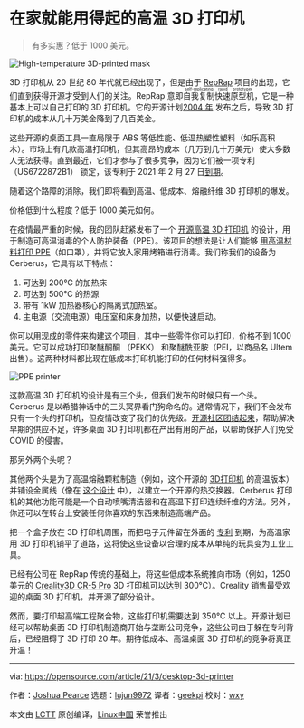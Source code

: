 [#]: subject: (Affordable high-temperature 3D printers at home)
[#]: via: (https://opensource.com/article/21/3/desktop-3d-printer)
[#]: author: (Joshua Pearce https://opensource.com/users/jmpearce)
[#]: collector: (lujun9972)
[#]: translator: (geekpi)
[#]: reviewer: (wxy)
[#]: publisher: (wxy)
[#]: url: (https://linux.cn/article-13255-1.html)

在家就能用得起的高温 3D 打印机
======

> 有多实惠？低于 1000 美元。

![High-temperature 3D-printed mask][1]

3D 打印机从 20 世纪 80 年代就已经出现了，但是由于 [RepRap][2] 项目的出现，它们直到获得开源才受到人们的关注。RepRap 意即<ruby>自我复制快速原型机<rt>self-replicating rapid prototyper</rt></ruby>，它是一种基本上可以自己打印的 3D 打印机。它的开源计划[2004 年][3] 发布之后，导致 3D 打印机的成本从几十万美金降到了几百美金。

这些开源的桌面工具一直局限于 ABS 等低性能、低温热塑性塑料（如乐高积木）。市场上有几款高温打印机，但其高昂的成本（几万到几十万美元）使大多数人无法获得。直到最近，它们才参与了很多竞争，因为它们被一项专利 （US6722872B1） 锁定，该专利于 2021 年 2 月 27 日[到期][4]。

随着这个路障的消除，我们即将看到高温、低成本、熔融纤维 3D 打印机的爆发。

价格低到什么程度？低于 1000 美元如何。

在疫情最严重的时候，我的团队赶紧发布了一个 [开源高温 3D 打印机][5] 的设计，用于制造可高温消毒的个人防护装备（PPE）。该项目的想法是让人们能够 [用高温材料打印 PPE][6]（如口罩），并将它放入家用烤箱进行消毒。我们称我们的设备为 Cerberus，它具有以下特点：

  1. 可达到 200℃ 的加热床
  2. 可达到 500℃ 的热源
  3. 带有 1kW 加热器核心的隔离式加热室。
  4. 主电源（交流电源）电压室和床身加热，以便快速启动。

你可以用现成的零件来构建这个项目，其中一些零件你可以打印，价格不到 1000 美元。它可以成功打印聚醚酮酮 （PEKK） 和聚醚酰亚胺（PEI，以商品名 Ultem 出售）。这两种材料都比现在低成本打印机能打印的任何材料强得多。

![PPE printer][7]

这款高温 3D 打印机的设计是有三个头，但我们发布的时候只有一个头。Cerberus 是以希腊神话中的三头冥界看门狗命名的。通常情况下，我们不会发布只有一个头的打印机，但疫情改变了我们的优先级。[开源社区团结起来][9]，帮助解决早期的供应不足，许多桌面 3D 打印机都在产出有用的产品，以帮助保护人们免受 COVID 的侵害。

那另外两个头呢？

其他两个头是为了高温熔融颗粒制造（例如，这个开源的 [3D打印机][10] 的高温版本）并铺设金属线（像在 [这个设计][11] 中），以建立一个开源的热交换器。Cerberus 打印机的其他功能可能是一个自动喷嘴清洁器和在高温下打印连续纤维的方法。另外，你还可以在转台上安装任何你喜欢的东西来制造高端产品。

把一个盒子放在 3D 打印机周围，而把电子元件留在外面的 [专利][12] 到期，为高温家用 3D 打印机铺平了道路，这将使这些设备以合理的成本从单纯的玩具变为工业工具。

已经有公司在 RepRap 传统的基础上，将这些低成本系统推向市场（例如，1250 美元的 [Creality3D CR-5 Pro][13] 3D 打印机可以达到 300℃）。Creality 销售最受欢迎的桌面 3D 打印机，并开源了部分设计。

然而，要打印超高端工程聚合物，这些打印机需要达到 350℃ 以上。开源计划已经可以帮助桌面 3D 打印机制造商开始与垄断公司竞争，这些公司由于躲在专利背后，已经阻碍了 3D 打印 20 年。期待低成本、高温桌面 3D 打印机的竞争将真正升温！

--------------------------------------------------------------------------------

via: https://opensource.com/article/21/3/desktop-3d-printer

作者：[Joshua Pearce][a]
选题：[lujun9972][b]
译者：[geekpi](https://github.com/geekpi)
校对：[wxy](https://github.com/wxy)

本文由 [LCTT](https://github.com/LCTT/TranslateProject) 原创编译，[Linux中国](https://linux.cn/) 荣誉推出

[a]: https://opensource.com/users/jmpearce
[b]: https://github.com/lujun9972
[1]: https://opensource.com/sites/default/files/styles/image-full-size/public/lead-images/3d_printer_mask.jpg?itok=5ePZghTW (High-temperature 3D-printed mask)
[2]: https://reprap.org/wiki/RepRap
[3]: https://reprap.org/wiki/Wealth_Without_Money
[4]: https://3dprintingindustry.com/news/stratasys-heated-build-chamber-for-3d-printer-patent-us6722872b1-set-to-expire-this-week-185012/
[5]: https://doi.org/10.1016/j.ohx.2020.e00130
[6]: https://www.appropedia.org/Open_Source_High-Temperature_Reprap_for_3-D_Printing_Heat-Sterilizable_PPE_and_Other_Applications
[7]: https://opensource.com/sites/default/files/uploads/ppe-hight3dp.png (PPE printer)
[8]: https://www.gnu.org/licenses/fdl-1.3.html
[9]: https://opensource.com/article/20/3/volunteer-covid19
[10]: https://www.liebertpub.com/doi/10.1089/3dp.2019.0195
[11]: https://www.appropedia.org/Open_Source_Multi-Head_3D_Printer_for_Polymer-Metal_Composite_Component_Manufacturing
[12]: https://www.academia.edu/17609790/A_Novel_Approach_to_Obviousness_An_Algorithm_for_Identifying_Prior_Art_Concerning_3-D_Printing_Materials
[13]: https://creality3d.shop/collections/cr-series/products/cr-5-pro-h-3d-printer

